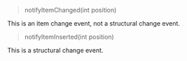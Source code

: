 > notifyItemChanged(int position)

This is an item change event, not a structural change event.

> notifyItemInserted(int position)

This is a structural change event.